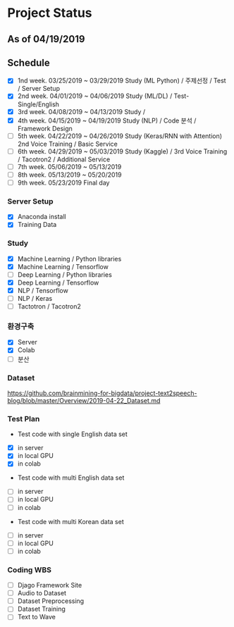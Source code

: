 # Project Status
## As of  04/19/2019 
## Schedule
- [X]   1nd week. 03/25/2019 ~ 03/29/2019 Study (ML Python) / 주제선정 /  Test /  Server Setup 
- [X]   2nd week. 04/01/2019 ~ 04/06/2019 Study (ML/DL) / Test- Single/English
- [X]   3rd week. 04/08/2019 ~ 04/13/2019 Study /  
- [X]   4th week. 04/15/2019 ~ 04/19/2019 Study (NLP) / Code 분석  /  Framework Design 
- [ ]   5th week. 04/22/2019 ~ 04/26/2019 Study (Keras/RNN with Attention) 2nd Voice Training / Basic Service
- [ ]   6th week. 04/29/2019 ~ 05/03/2019 Study (Kaggle) / 3rd Voice Training / Tacotron2  / Additional Service
- [ ]   7th week. 05/06/2019 ~ 05/13/2019 
- [ ]   8th week. 05/13/2019 ~ 05/20/2019
- [ ]   9th week. 05/23/2019              Final day
 
### Server Setup
- [X]   Anaconda install
- [X]   Training Data

### Study
- [X]   Machine Learning / Python libraries
- [X]   Machine Learning / Tensorflow
- [ ]   Deep Learning / Python libraries
- [X]   Deep Learning / Tensorflow
- [X]   NLP / Tensorflow
- [ ]   NLP / Keras
- [ ]   Tactotron / Tacotron2

### 환경구축
- [X]   Server
- [X]   Colab
- [ ]   분산

### Dataset
https://github.com/brainmining-for-bigdata/project-text2speech-blog/blob/master/Overview/2019-04-22_Dataset.md

### Test Plan
* Test code with single English data set
- [X]   in server 
- [X]   in local GPU
- [X]   in colab 

* Test code with multi English data set
- [ ]   in server
- [ ]   in local GPU
- [ ]   in colab 

* Test code with multi Korean data set
- [ ]   in server
- [ ]   in local GPU
- [ ]   in colab 

### Coding WBS
- [ ]   Djago Framework Site 
- [ ]   Audio to Dataset
- [ ]   Dataset Preprocessing
- [ ]   Dataset Training
- [ ]   Text to Wave 
